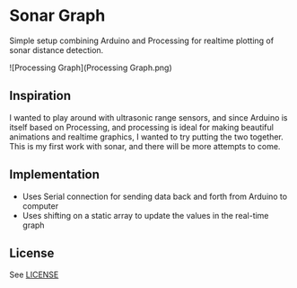 # Sonar Graph

Simple setup combining Arduino and Processing for realtime plotting of sonar distance detection.

![Processing Graph](Processing Graph.png)

## Inspiration

I wanted to play around with ultrasonic range sensors, and since Arduino is itself based on Processing, and processing is ideal for making beautiful animations and realtime graphics, I wanted to try putting the two together. This is my first work with sonar, and there will be more attempts to come.

## Implementation

* Uses Serial connection for sending data back and forth from Arduino to computer
* Uses shifting on a static array to update the values in the real-time graph

## License
See [LICENSE](LICENSE)
